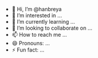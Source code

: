 - 👋 Hi, I’m @hanbreya
- 👀 I’m interested in ...
- 🌱 I’m currently learning ...
- 💞️ I’m looking to collaborate on ...
- 📫 How to reach me ...
- 😄 Pronouns: ...
- ⚡ Fun fact: ...

<!---
hanbreya/hanbreya is a ✨ special ✨ repository because its `README.md` (this file) appears on your GitHub profile.
You can click the Preview link to take a look at your changes.
--->
